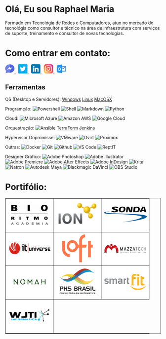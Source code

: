 
# Olá, Eu sou Raphael Maria
  
Formado em Tecnológia de Redes e Computadores, atuo no mercado de tecnológia como consultor e técnico na área de infraestrutura com serviços de suporte, treinamento e consultor de novas tecnologias.
   
# Como entrar em contato:
 <a href="https://www.facebook.com/fawgamer" rel="nofollow noreferrer">
      <img src="https://github.com/raphaelmaria/raphaelmaria/blob/main/Social_Media/facebook.png" alt="facebook" height="30" width="30">
 </a> &nbsp; 
 <a href="https://twitter.com/RaphaelOMaria" rel="nofollow noreferrer">
        <img src="https://github.com/raphaelmaria/raphaelmaria/blob/main/Social_Media/twitter.png" alt="twitter" height="30" width="30">
 </a> &nbsp;
 <a href="https://www.linkedin.com/in/raphaelaomaria/" rel="nofollow noreferrer">
        <img src="https://github.com/raphaelmaria/raphaelmaria/blob/main/Social_Media/linkedin.png" alt="linkedin" height="30" width="30">
</a> &nbsp;
<a href="https://www.instagram.com/raphaelomaria/" rel="nofollow noreferrer">
        <img src="https://github.com/raphaelmaria/raphaelmaria/blob/main/Social_Media/instagram.png" alt="instagram" height="30" width="30">
</a> &nbsp;
<a href="malito:raphael.maria@outlook.com" rel="nofollow noreferrer">
        <img src="https://github.com/raphaelmaria/raphaelmaria/blob/main/Social_Media/outlook.png" alt="mail" height="30" width="30">
</a>
  
## Ferramentas
OS (Desktop e Servidores): [Windows]() [Linux]() [MacOSX]()

Programção: ![Powershell]() ![Shell]()  ![Markdown]() ![Python]()

Cloud: ![Microsoft Azure]() ![Amazon AWS]() ![Google Cloud]()

Orquestração: ![Ansible](https://api.iconify.design/logos:ansible.svg?color=currentColor) [TerraForm]() [Jenkins]()

Hypervisor Onpromisse: ![VMware]() ![Ovirt]() ![Proxmox]()

Outras:
![Docker]() ![Git]() ![Github]() ![VS Code]() ![ReptIT]()

Designer Gráfico:
![Adobe Photoshop]() ![Adobe Illustrator]() ![Adobe Premiere]() ![Adobe After Effects]() ![Adobe InDesign]() ![Krita]() ![Natron]() ![Autodesk Maya]() ![Blackmagic DaVinci]() ![OBS Studio]()



  
  
# Portifólio:
<table border="1">
  <tr>
    <td><img src="https://github.com/raphaelmaria/raphaelmaria/blob/main/Empresa_Logos/BioRitmo.png" alt="bioritmo" height="100" width="140"></td>
    <td><img src="https://github.com/raphaelmaria/raphaelmaria/blob/main/Empresa_Logos/ION.png" alt="ion" height="100" width="140"></td>
    <td><img src="https://github.com/raphaelmaria/raphaelmaria/blob/main/Empresa_Logos/SondaIT.png" alt="sonda" height="100" width="140"></td>
  </tr>
  <tr>
    <td><img src="https://github.com/raphaelmaria/raphaelmaria/blob/main/Empresa_Logos/ITUniverse.png" alt="" height="100" width="140"></td>
    <td><img src="https://github.com/raphaelmaria/raphaelmaria/blob/main/Empresa_Logos/Loft.png" alt="" height="100" width="140"></td>
    <td><img src="https://github.com/raphaelmaria/raphaelmaria/blob/main/Empresa_Logos/Mazza.png" alt="" height="100" width="140"></td>
  </tr>
  <tr>
    <td><img src="https://github.com/raphaelmaria/raphaelmaria/blob/main/Empresa_Logos/Nomah.png" alt="" height="100" width="140"></td>
    <td><img src="https://github.com/raphaelmaria/raphaelmaria/blob/main/Empresa_Logos/PHS.png" alt="" height="100" width="140"></td>
    <td><img src="https://github.com/raphaelmaria/raphaelmaria/blob/main/Empresa_Logos/SmartFit.png" alt="" height="100" width="140"></td>
  </tr>
  <tr>
    <td><img src="https://github.com/raphaelmaria/raphaelmaria/blob/main/Empresa_Logos/WJTI.png" alt="" height="100" width="140"></td>
  </tr>
</table>

